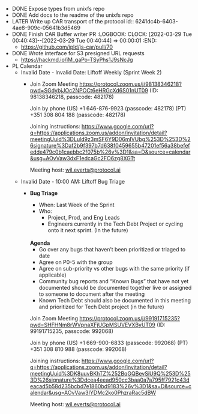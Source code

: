 - DONE Expose types from unixfs repo
- DONE Add docs to the readme of the unixfs repo
- LATER Write up CAR transport of the protocol
  id:: 6241dc4b-6403-4ae8-909c-05641b3d5469
- DONE Finish CAR Buffer writer PR
  :LOGBOOK:
  CLOCK: [2022-03-29 Tue 00:40:43]--[2022-03-29 Tue 00:40:44] =>  00:00:01
  :END:
	- https://github.com/ipld/js-car/pull/70
- DONE Wrote interface for S3 presigned URL requests
	- https://hackmd.io/iM_gaPo-TSyPhs1J9sNcJg
- PL Calendar
	- Invalid Date - Invalid Date: Liftoff Weekly (Sprint Week 2)
		- Join Zoom Meeting
		  https://protocol.zoom.us/j/98138346218?pwd=SGdybjJOc2NPOCt6eHRGcXd6S01nUT09 (ID: 98138346218, passcode: 482178)
		  
		  Join by phone
		  (US) +1 646-876-9923 (passcode: 482178)
		  (PT) +351 308 804 188 (passcode: 482178)
		  
		  Joining instructions: https://www.google.com/url?q=https://applications.zoom.us/addon/invitation/detail?meetingUuid%3DLuld9z3mSF6Y9D06mIVUbg%253D%253D%26signature%3Daf2b9f397b7d638f0459655b47201ef56a38befefedde479c0b1caebbc2f075b%26v%3D1&sa=D&source=calendar&usg=AOvVaw3dxF1edcaGc2FO6zg8XGTt
		  
		  Meeting host: <a href=mailto:wil.everts@protocol.ai target=_blank>wil.everts@protocol.ai</a>
	- Invalid Date - 10:00 AM: Liftoff Bug Triage
		- <p><b>Bug Triage</b></p><p></p><ul><li>When: Last Week of the Sprint</li><li>Who:&nbsp;<ul><li>Project, Prod, and Eng Leads</li><li>Engineers currently in the Tech Debt Project or cycling onto it next sprint. (In the future)</li></ul></li></ul><br><b>Agenda</b><ul><li>Go over any bugs that haven’t been prioritized or triaged to date</li><li>Agree on P0-5 with the group</li><li>Agree on sub-priority vs other bugs with the same priority (if applicable)</li><li>Community bug reports and “Known Bugs” that have not yet documented should be documented together live or assigned to someone to document after the meeting</li><li>Known Tech Debt should also be documented in this meeting and prioritized for Tech Debt project (in the future)</li></ul><p></p>
		  
		  Join Zoom Meeting
		  https://protocol.zoom.us/j/99191715235?pwd=SHFHNm8rWVpnaXFjUGpMSUVEVXByUT09 (ID: 99191715235, passcode: 992068)
		  
		  Join by phone
		  (US) +1 669-900-6833 (passcode: 992068)
		  (PT) +351 308 810 988 (passcode: 992068)
		  
		  Joining instructions: https://www.google.com/url?q=https://applications.zoom.us/addon/invitation/detail?meetingUuid%3DK8uuvBKhTZ%252BqGQBevSiU9Q%253D%253D%26signature%3Ddcea4eead950cc3baa0a7a795ff7921c43deacad5b58d235bcbd7e1860bd9183%26v%3D1&sa=D&source=calendar&usg=AOvVaw3IYDMc2ko0PhzraRac5dBW
		  
		  Meeting host: <a href=mailto:wil.everts@protocol.ai target=_blank>wil.everts@protocol.ai</a>